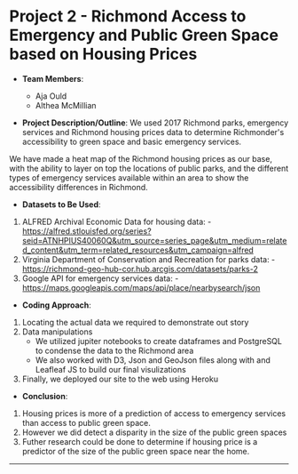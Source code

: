 # Project 2 - Richmond Access to Emergency and Public Green Space based on Housing Prices

* **Team Members**:
    - Aja Ould
    - Althea McMillian


* **Project Description/Outline**: We used 2017 Richmond parks, emergency services and Richmond housing prices data to determine Richmonder's accessibility to green space and basic emergency services.

We have made a heat map of the Richmond housing prices as our base, with the ability to layer on top the locations of public parks, and the different types of emergency services available within an area to show the accessibility differences in Richmond.   

* **Datasets to Be Used**: 
1.	ALFRED Archival Economic Data for housing data: - https://alfred.stlouisfed.org/series?seid=ATNHPIUS40060Q&utm_source=series_page&utm_medium=related_content&utm_term=related_resources&utm_campaign=alfred
2.	Virginia Department of Conservation and Recreation for parks data: - https://richmond-geo-hub-cor.hub.arcgis.com/datasets/parks-2
3.	Google API for emergency services data: - https://maps.googleapis.com/maps/api/place/nearbysearch/json

* **Coding Approach**:
1.	Locating the actual data we required to demonstrate out story
2.	Data manipulations
    -	We utilized jupiter notebooks to create dataframes and PostgreSQL to condense the data to the Richmond area
    -	We also worked with D3, Json and GeoJson files along with and Leafleaf JS to build our final visulizations
3.	Finally, we deployed our site to the web using Heroku


* **Conclusion**:
1. Housing prices is more of a prediction of access to emergency services than access to public green space.
2. However we did detect a disparity in the size of the public green spaces
3. Futher research could be done to determine if housing price is a predictor of the size of the public green space near the home.
- - -


